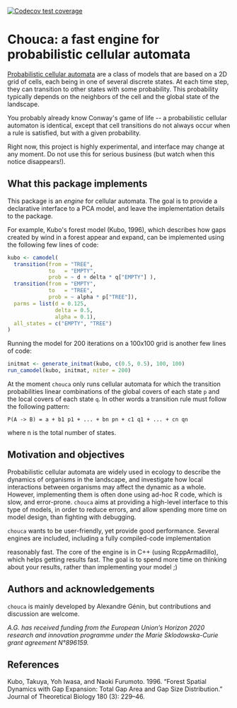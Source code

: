 
<!-- badges: start -->
[![Codecov test coverage](https://codecov.io/gh/alexgenin/chouca/branch/master/graph/badge.svg)](https://app.codecov.io/gh/alexgenin/chouca?branch=master)
<!-- badges: end -->

# Chouca: a fast engine for probabilistic cellular automata 

[Probabilistic cellular automata](https://en.wikipedia.org/wiki/Stochastic_cellular_automaton) are a class of models that are based on a 2D grid of cells, each being in one of several discrete states. At each time step, they can transition to
other states with some probability. This probability typically depends on the neighbors 
of the cell and the global state of the landscape. 

You probably already know Conway's game of life -- a probabilistic cellular automaton 
is identical, except that cell transitions do not always occur when a rule is satisfied, 
but with a given probability.

Right now, this project is highly experimental, and interface may change at any moment. Do 
not use this for serious business (but watch when this notice disappears!). 



## What this package implements 

This package is an *engine* for cellular automata. The goal is to provide a declarative 
interface to a PCA model, and leave the implementation details to the package. 

For example, Kubo's forest model (Kubo, 1996), which describes how gaps created by wind 
in a forest appear and expand, can be implemented using the following few lines 
of code: 

```r
kubo <- camodel( 
  transition(from = "TREE", 
             to   = "EMPTY", 
             prob = ~ d + delta * q["EMPTY"] ), 
  transition(from = "EMPTY", 
             to   = "TREE", 
             prob = ~ alpha * p["TREE"]), 
  parms = list(d = 0.125, 
               delta = 0.5, 
               alpha = 0.1), 
  all_states = c("EMPTY", "TREE")
)
```

Running the model for 200 iterations on a 100x100 grid is another few lines of code: 

```r
initmat <- generate_initmat(kubo, c(0.5, 0.5), 100, 100)
run_camodel(kubo, initmat, niter = 200)
```

At the moment `chouca` only runs cellular automata for which the transition probabilities linear combinations of the global covers of each state `p` and the local covers of each state `q`. In other words a transition rule must follow the following pattern: 

```
P(A -> B) = a + b1 p1 + ... + bn pn + c1 q1 + ... + cn qn 
```

where n is the total number of states. 



## Motivation and objectives

Probabilistic cellular automata are widely used in ecology to describe the dynamics of 
organisms in the landscape, and investigate how local interactions between organisms 
may affect the dynamic as a whole. However, implementing them is often done using ad-hoc 
R code, which is slow, and error-prone. `chouca` aims at providing a high-level interface
to this type of models, in order to reduce errors, and allow spending more time on model
design, than fighting with debugging. 

`chouca` wants to be user-friendly, yet provide good performance. Several engines are 
included, including a fully compiled-code implementation 

reasonably fast. The core of the engine is in C++ (using RcppArmadillo), which helps getting results fast. The goal is to spend
more time on thinking about your results, rather than implementing your model ;)



## Authors and acknowledgements 

`chouca` is mainly developed by Alexandre Génin, but contributions and discussion are 
welcome. 

*A.G. has received funding from the European Union’s Horizon 2020 research and innovation programme under the Marie Sklodowska-Curie grant agreement N°896159.*



## References 

Kubo, Takuya, Yoh Iwasa, and Naoki Furumoto. 1996. “Forest Spatial Dynamics with Gap Expansion: Total Gap Area and Gap Size Distribution.” Journal of Theoretical Biology 180 (3): 229–46.
